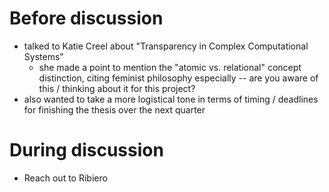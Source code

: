 # Before discussion
- talked to Katie Creel about "Transparency in Complex Computational Systems"
	- she made a point to mention the "atomic vs. relational" concept distinction, citing feminist philosophy especially -- are you aware of this / thinking about it for this project?
- also wanted to take a more logistical tone in terms of timing / deadlines for finishing the thesis over the next quarter

# During discussion
- Reach out to Ribiero